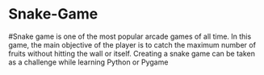 # Snake-Game
#Snake game is one of the most popular arcade games of all time. In this game, the main objective of the 
player is to catch the maximum number of fruits without hitting the wall or itself. Creating a snake game 
can be taken as a challenge while learning Python or Pygame
